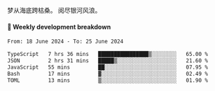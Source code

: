梦从海底跨枯桑。
阅尽银河风浪。


#### 📝 Weekly development breakdown

<!--START_SECTION:waka-->

```txt
From: 18 June 2024 - To: 25 June 2024

TypeScript   7 hrs 36 mins   ████████████████▒░░░░░░░░   65.00 %
JSON         2 hrs 31 mins   █████▒░░░░░░░░░░░░░░░░░░░   21.60 %
JavaScript   55 mins         ██░░░░░░░░░░░░░░░░░░░░░░░   07.95 %
Bash         17 mins         ▓░░░░░░░░░░░░░░░░░░░░░░░░   02.49 %
TOML         13 mins         ▒░░░░░░░░░░░░░░░░░░░░░░░░   01.90 %
```

<!--END_SECTION:waka-->



